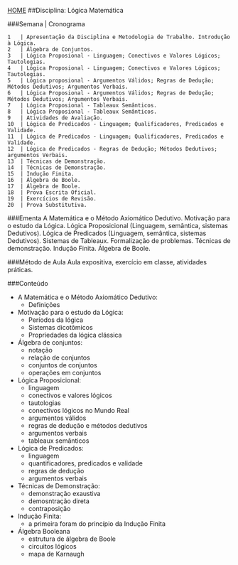 [HOME](https://github.COM/Webschool-io/Ensino-Superior-de-Informatica-GRATUITO) 
##Disciplina: Lógica Matemática

###Semana | Cronograma
```
1	| Apresentação da Disciplina e Metodologia de Trabalho. Introdução à Lógica.
2	| Álgebra de Conjuntos.
3	| Lógica Proposional - Linguagem; Conectivos e Valores Lógicos; Tautologias.
4	| Lógica Proposional - Linguagem; Conectivos e Valores Lógicos; Tautologias.
5	| Lógica proposional - Argumentos Válidos; Regras de Dedução; Métodos Dedutivos; Argumentos Verbais.
6	| Lógica Proposional - Argumentos Válidos; Regras de Dedução; Métodos Dedutivos; Argumentos Verbais.
7	| Lógica Proposional - Tableaux Semânticos.
8	| Lógica Proposional - Tableaux Semânticos.
9	| Atividades de Avaliação.
10	| Lógica de Predicados - Linguagem; Qualificadores, Predicados e Validade.
11	| Lógica de Predicados - Linguagem; Qualificadores, Predicados e Validade.
12	| Lógica de Predicados - Regras de Dedução; Métodos Dedutivos; argumentos Verbais.
13	| Técnicas de Demonstração.
14	| Técnicas de Demonstração.
15	| Indução Finita.
16	| Álgebra de Boole.
17	| Álgebra de Boole.
18	| Prova Escrita Oficial.
19	| Exercícios de Revisão.
20	| Prova Substitutiva.

```
###Ementa
A Matemática e o Método Axiomático Dedutivo. Motivação para o estudo da Lógica. Lógica Proposicional (Linguagem, semântica, sistemas Dedutivos). Lógica de Predicados (Linguagem, semântica, sistemas Dedutivos). Sistemas de Tableaux. Formalização de problemas. Técnicas de demonstração. Indução Finita. Álgebra de Boole.

###Método de Aula
Aula expositiva, exercício em classe, atividades práticas.

###Conteúdo
- A Matemática e o Método Axiomático Dedutivo:
  - Definições
- Motivação para o estudo da Lógica:
  - Períodos da lógica
  - Sistemas dicotômicos
  - Propriedades da lógica clássica
- Álgebra de conjuntos:
  - notação
  - relação de conjuntos
  - conjuntos de conjuntos
  - operações em conjuntos
- Lógica Proposicional:
  - linguagem
  - conectivos e valores lógicos
  - tautologias
  - conectivos lógicos no Mundo Real
  - argumentos válidos
  - regras de dedução e métodos dedutivos
  - argumentos verbais
  - tableaux semânticos
- Lógica de Predicados:
  - linguagem
  - quantificadores, predicados e validade
  - regras de dedução
  - argumentos verbais
- Técnicas de Demonstração:
  - demonstração exaustiva
  - demosntração direta
  - contraposição
- Indução Finita:
  - a primeira foram do princípio da Indução Finita
- Álgebra Booleana
  - estrutura de álgebra de Boole
  - circuitos lógicos
  - mapa de Karnaugh